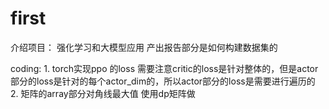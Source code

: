# first
介绍项目：
    强化学习和大模型应用
    产出报告部分是如何构建数据集的


coding:
    1. torch实现ppo 的loss
    需要注意critic的loss是针对整体的，但是actor部分的loss是针对的每个actor_dim的，所以actor部分的loss是需要进行遍历的
    2. 矩阵的array部分对角线最大值
    使用dp矩阵做
